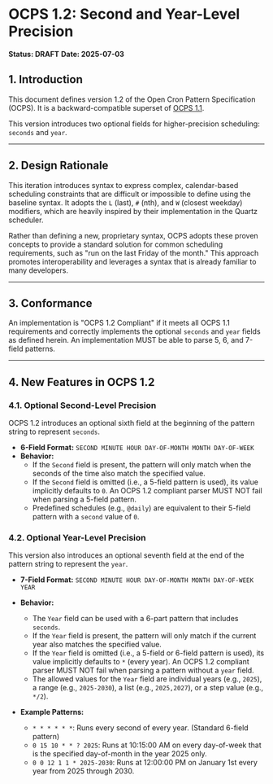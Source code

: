# OCPS 1.2: Second and Year-Level Precision

**Status: DRAFT**
**Date: 2025-07-03**

## 1. Introduction

This document defines version 1.2 of the Open Cron Pattern Specification (OCPS). It is a backward-compatible superset of [OCPS 1.1](https://www.google.com/search?q=./1.1.md).

This version introduces two optional fields for higher-precision scheduling: `seconds` and `year`.

---

## 2. Design Rationale

This iteration introduces syntax to express complex, calendar-based scheduling constraints that are difficult or impossible to define using the baseline syntax. It adopts the `L` (last), `#` (nth), and `W` (closest weekday) modifiers, which are heavily inspired by their implementation in the Quartz scheduler.

Rather than defining a new, proprietary syntax, OCPS adopts these proven concepts to provide a standard solution for common scheduling requirements, such as "run on the last Friday of the month." This approach promotes interoperability and leverages a syntax that is already familiar to many developers.

---

## 3. Conformance

An implementation is "OCPS 1.2 Compliant" if it meets all OCPS 1.1 requirements and correctly implements the optional `seconds` and `year` fields as defined herein. An implementation MUST be able to parse 5, 6, and 7-field patterns.

---

## 4. New Features in OCPS 1.2

### 4.1. Optional Second-Level Precision

OCPS 1.2 introduces an optional sixth field at the beginning of the pattern string to represent `seconds`.

* **6-Field Format:** `SECOND MINUTE HOUR DAY-OF-MONTH MONTH DAY-OF-WEEK`
* **Behavior:**
    * If the `Second` field is present, the pattern will only match when the seconds of the time also match the specified value.
    * If the `Second` field is omitted (i.e., a 5-field pattern is used), its value implicitly defaults to `0`. An OCPS 1.2 compliant parser MUST NOT fail when parsing a 5-field pattern.
    * Predefined schedules (e.g., `@daily`) are equivalent to their 5-field pattern with a `second` value of `0`.

### 4.2. Optional Year-Level Precision

This version also introduces an optional seventh field at the end of the pattern string to represent the `year`.

* **7-Field Format:** `SECOND MINUTE HOUR DAY-OF-MONTH MONTH DAY-OF-WEEK YEAR`
* **Behavior:**
    * The `Year` field can be used with a 6-part pattern that includes `seconds`.
    * If the `Year` field is present, the pattern will only match if the current year also matches the specified value.
    * If the `Year` field is omitted (i.e., a 5-field or 6-field pattern is used), its value implicitly defaults to `*` (every year). An OCPS 1.2 compliant parser MUST NOT fail when parsing a pattern without a `year` field.
    * The allowed values for the `Year` field are individual years (e.g., `2025`), a range (e.g., `2025-2030`), a list (e.g., `2025,2027`), or a step value (e.g., `*/2`).

* **Example Patterns:**
    * `* * * * * *`: Runs every second of every year. (Standard 6-field pattern)
    * `0 15 10 * * ? 2025`: Runs at 10:15:00 AM on every day-of-week that is the specified day-of-month in the year 2025 only.
    * `0 0 12 1 1 * 2025-2030`: Runs at 12:00:00 PM on January 1st every year from 2025 through 2030.
